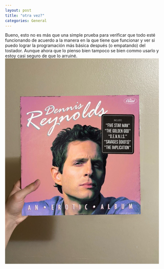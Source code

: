 ```yaml
---
layout: post
title: "otra vez?"
categories: General
---
```

Bueno, esto no es más que una simple prueba para verificar que todo esté funcionando de acuerdo a la manera en la que tiene que funcionar y ver si puedo lograr la programación más básica después (o empatando) del tostador. Aunque ahora que lo pienso bien tampoco se bien commo usarlo y estoy casi seguro de que lo arruiné.
![Erotic Man](/images/photo.jpeg)